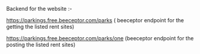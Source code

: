 Backend for the website :- 


https://parkings.free.beeceptor.com/parks ( beeceptor endpoint for the getting the listed rent sites) 


https://parkings.free.beeceptor.com/parks/one (beeceptor endpoint for the posting the listed rent sites)
